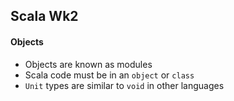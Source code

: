 ## Scala Wk2

#### Objects

* Objects are known as modules
* Scala code must be in an `object` or `class`
* `Unit` types are similar to `void` in other languages
